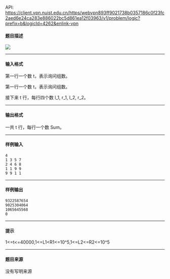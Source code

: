 API: https://client.vpn.nuist.edu.cn/https/webvpn893ff9021738b0357186c0f23fc2aed6e24ca283e886022bc5d861ea12f03963/v1/problem/logic?prefix=b&logicId=4262&enlink-vpn

#### 题目描述

![](../file/4262_0.jpg)

---

#### 输入格式

第一行一个数 t，表示询问组数。

第一行一个数 t，表示询问组数。

接下来 t 行，每行四个数 l\_1, r\_1, l\_2, r\_2。

---

#### 输出格式

一共 t 行，每行一个数 Sum。

---

#### 样例输入
```
4
1 3 5 7
2 4 6 8
1 1 9 9
9 9 1 1
```

---

#### 样例输出
```
9322587654
9025304064
1065645568
0

```

---

#### 提示

1<=t<=40000,1<=L1<R1<=10^5,1<=L2<=R2<=10^5

---

#### 题目来源

没有写明来源